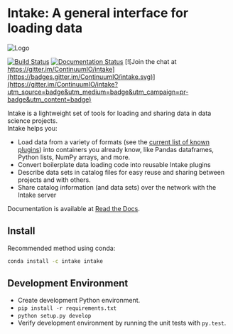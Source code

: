 # Intake: A general interface for loading data

![Logo](https://github.com/ContinuumIO/intake/raw/master/logo-small.png)

[![Build Status](https://travis-ci.org/ContinuumIO/intake.svg?branch=master)](https://travis-ci.org/ContinuumIO/intake)  [![Documentation Status](https://readthedocs.org/projects/intake/badge/?version=latest)](http://intake.readthedocs.io/en/latest/?badge=latest) [![Join the chat at https://gitter.im/ContinuumIO/intake](https://badges.gitter.im/ContinuumIO/intake.svg)](https://gitter.im/ContinuumIO/intake?utm_source=badge&utm_medium=badge&utm_campaign=pr-badge&utm_content=badge)

Intake is a lightweight set of tools for loading and sharing data in data science projects.  
Intake helps you:

* Load data from a variety of formats (see the [current list of known plugins](http://intake.readthedocs.io/en/latest/plugin-directory.html)) into containers you already know, like Pandas dataframes, Python lists, NumPy arrays, and more.
* Convert boilerplate data loading code into reusable Intake plugins
* Describe data sets in catalog files for easy reuse and sharing between projects and with others.
* Share catalog information (and data sets) over the network with the Intake server

Documentation is available at [Read the Docs](http://intake.readthedocs.io/en/latest).

Install
-------

Recommended method using conda:
```bash
conda install -c intake intake
```


Development Environment
----------------------------
 * Create development Python environment.
 * `pip install -r requirements.txt`
 * `python setup.py develop`
 * Verify development environment by running the unit tests with `py.test`.
